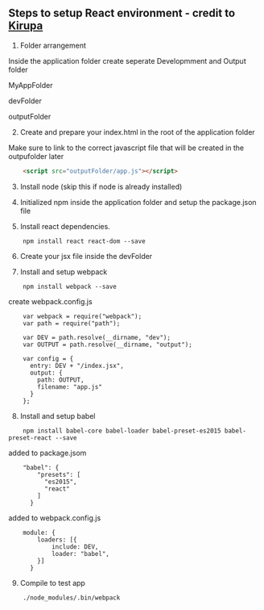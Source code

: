 ## Steps to setup React environment - credit to [Kirupa](https://www.kirupa.com/react/setting_up_react_environment.htm)

1. Folder arrangement

 Inside the application folder create seperate Developmment and Output folder

 MyAppFolder

  devFolder

  outputFolder

2. Create and prepare your index.html in the root of the application folder

 Make sure to link to the correct javascript file that will be created in the outpufolder later
```html
	<script src="outputFolder/app.js"></script>
```
3. Install node (skip this if node is already installed)

4. Initialized npm inside the application folder and setup the package.json file

5. Install react dependencies.
```
	npm install react react-dom --save
```

6. Create your jsx file inside the devFolder

7. Install and setup webpack
```
	npm install webpack --save  
```

 create webpack.config.js
```
	var webpack = require("webpack");
	var path = require("path");
	 
	var DEV = path.resolve(__dirname, "dev");
	var OUTPUT = path.resolve(__dirname, "output");
	 
	var config = {
	  entry: DEV + "/index.jsx",
	  output: {
	    path: OUTPUT,
	    filename: "app.js"
	  }
	};
```

8. Install and setup babel
```
	npm install babel-core babel-loader babel-preset-es2015 babel-preset-react --save
```

 added to package.jsom
```
	"babel": {
	    "presets": [
	      "es2015",
	      "react"
	    ]
	  }
```
 added to webpack.config.js
```
	module: {
	    loaders: [{
	        include: DEV,
	        loader: "babel",
	    }]
	  }
```
9. Compile to test app
```
	./node_modules/.bin/webpack
```

